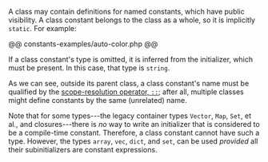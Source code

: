 A class may contain definitions for named constants, which have public visibility.  A class constant belongs to the class
as a whole, so it is implicitly `static`.  For example:

@@ constants-examples/auto-color.php @@

If a class constant's type is omitted, it is inferred from the initializer, which must be present. In this case, that type is `string`.

As we can see, outside its parent class, a class constant's name must be qualified by the
[scope-resolution operator, `::`](../expressions-and-operators/scope-resolution.md); after all, multiple classes might define
constants by the same (unrelated) name.

Note that for some types---the legacy container types `Vector`, `Map`, `Set`, et al., and closures---there is *no* way to write an initializer that
is considered to be a compile-time constant. Therefore, a class constant cannot have such a type. However, the types `array`, `vec`, `dict`, and
`set`, can be used *provided* all their subinitializers are constant expressions.
